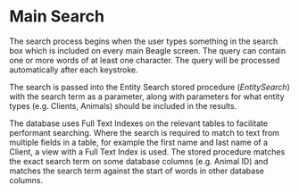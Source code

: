 # Main Search
The search process begins when the user types something in the search box which is included on every main Beagle screen.  The query can contain one or more words of at least one character.  The query will be processed automatically after each keystroke.

The search is passed into the Entity Search stored procedure (_EntitySearch_) with the search term as a parameter, along with parameters for what entity types (e.g. Clients, Animals) should be included in the results.

The database uses Full Text Indexes on the relevant tables to facilitate performant searching. Where the search is required to match to text from multiple fields in a table, for example the first name and last name of a Client, a view with a Full Text Index is used. The stored procedure matches the exact search term on some database columns (e.g. Animal ID) and matches the search term against the start of words in other database columns.
